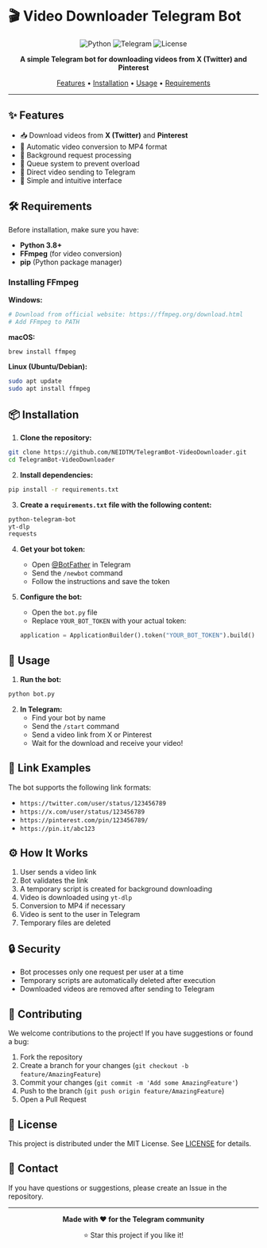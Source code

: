 # 🎬 Video Downloader Telegram Bot

<div align="center">

![Python](https://img.shields.io/badge/Python-3.8+-blue.svg)
![Telegram](https://img.shields.io/badge/Telegram-Bot-blue.svg)
![License](https://img.shields.io/badge/License-MIT-green.svg)

**A simple Telegram bot for downloading videos from X (Twitter) and Pinterest**

[Features](#-features) • [Installation](#-installation) • [Usage](#-usage) • [Requirements](#-requirements)

</div>

---

## ✨ Features

- 📥 Download videos from **X (Twitter)** and **Pinterest**
- 🎯 Automatic video conversion to MP4 format
- 🔄 Background request processing
- 🚦 Queue system to prevent overload
- 📱 Direct video sending to Telegram
- 🎨 Simple and intuitive interface

## 🛠 Requirements

Before installation, make sure you have:

- **Python 3.8+**
- **FFmpeg** (for video conversion)
- **pip** (Python package manager)

### Installing FFmpeg

**Windows:**
```bash
# Download from official website: https://ffmpeg.org/download.html
# Add FFmpeg to PATH
```

**macOS:**
```bash
brew install ffmpeg
```

**Linux (Ubuntu/Debian):**
```bash
sudo apt update
sudo apt install ffmpeg
```

## 📦 Installation

1. **Clone the repository:**
```bash
git clone https://github.com/NEIDTM/TelegramBot-VideoDownloader.git
cd TelegramBot-VideoDownloader
```

2. **Install dependencies:**
```bash
pip install -r requirements.txt
```

3. **Create a `requirements.txt` file with the following content:**
```txt
python-telegram-bot
yt-dlp
requests
```

4. **Get your bot token:**
   - Open [@BotFather](https://t.me/BotFather) in Telegram
   - Send the `/newbot` command
   - Follow the instructions and save the token

5. **Configure the bot:**
   - Open the `bot.py` file
   - Replace `YOUR_BOT_TOKEN` with your actual token:
   ```python
   application = ApplicationBuilder().token("YOUR_BOT_TOKEN").build()
   ```

## 🚀 Usage

1. **Run the bot:**
```bash
python bot.py
```

2. **In Telegram:**
   - Find your bot by name
   - Send the `/start` command
   - Send a video link from X or Pinterest
   - Wait for the download and receive your video!

## 📝 Link Examples

The bot supports the following link formats:

- `https://twitter.com/user/status/123456789`
- `https://x.com/user/status/123456789`
- `https://pinterest.com/pin/123456789/`
- `https://pin.it/abc123`

## ⚙️ How It Works

1. User sends a video link
2. Bot validates the link
3. A temporary script is created for background downloading
4. Video is downloaded using `yt-dlp`
5. Conversion to MP4 if necessary
6. Video is sent to the user in Telegram
7. Temporary files are deleted

## 🔒 Security

- Bot processes only one request per user at a time
- Temporary scripts are automatically deleted after execution
- Downloaded videos are removed after sending to Telegram

## 🤝 Contributing

We welcome contributions to the project! If you have suggestions or found a bug:

1. Fork the repository
2. Create a branch for your changes (`git checkout -b feature/AmazingFeature`)
3. Commit your changes (`git commit -m 'Add some AmazingFeature'`)
4. Push to the branch (`git push origin feature/AmazingFeature`)
5. Open a Pull Request

## 📄 License

This project is distributed under the MIT License. See [LICENSE](LICENSE) for details.

## 📧 Contact

If you have questions or suggestions, please create an Issue in the repository.

---

<div align="center">

**Made with ❤️ for the Telegram community**

⭐ Star this project if you like it!

</div>
